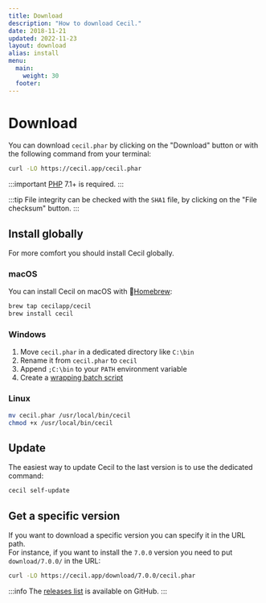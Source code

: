 ```yaml
---
title: Download
description: "How to download Cecil."
date: 2018-11-21
updated: 2022-11-23
layout: download
alias: install
menu:
  main:
    weight: 30
  footer:
---
```

# Download

You can download `cecil.phar` by clicking on the "Download" button or with the following command from your terminal:

```bash
curl -LO https://cecil.app/cecil.phar
```

:::important
[PHP](https://www.php.net/manual/en/install.php) 7.1+ is required.
:::

:::tip
File integrity can be checked with the `SHA1` file, by clicking on the "File checksum" button.
:::

## Install globally

For more comfort you should install Cecil globally.

### macOS

You can install Cecil on macOS with 🍺[Homebrew](https://brew.sh):

```bash
brew tap cecilapp/cecil
brew install cecil
```

### Windows

1. Move `cecil.phar` in a dedicated directory like `C:\bin`
2. Rename it from `cecil.phar` to `cecil`
3. Append `;C:\bin` to your `PATH` environment variable
4. Create a [wrapping batch script](https://raw.githubusercontent.com/Cecilapp/Cecil/master/bin/cecil.bat)

### Linux

```bash
mv cecil.phar /usr/local/bin/cecil
chmod +x /usr/local/bin/cecil
```

## Update

The easiest way to update Cecil to the last version is to use the dedicated command:

```bash
cecil self-update
```

## Get a specific version

If you want to download a specific version you can specify it in the URL path.  
For instance, if you want to install the `7.0.0` version you need to put `download/7.0.0/` in the URL:

```bash
curl -LO https://cecil.app/download/7.0.0/cecil.phar
```

:::info
The [releases list](https://github.com/Cecilapp/Cecil/releases) is available on GitHub.
:::

